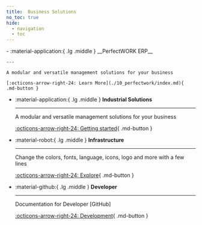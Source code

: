 ```yaml
---
title:  Business Solutions
no_toc: true
hide:
  - navigation
  - toc
---
```


<head>
    <script src="https://cdn.tailwindcss.com"></script>
</head>


<div class="grid cards" markdown>
-   :material-application:{ .lg .middle } __PerfectWORK ERP__

    ---

    A modular and versatile management solutions for your business

    [:octicons-arrow-right-24: Learn More](./10_perfectwork/index.md){ .md-button }
    
-   :material-application:{ .lg .middle } __Industrial Solutions__

    ---

    A modular and versatile management solutions for your business

    [:octicons-arrow-right-24: Getting started](./20_solutions/index.md){ .md-button }
    

-   :material-robot:{ .lg .middle } __Infrastructure__

    ---

    Change the colors, fonts, language, icons, logo and more with a few lines

    [:octicons-arrow-right-24: Explore](./30_infrastructure/index.md){ .md-button }

-   :material-github:{ .lg .middle } __Developer__

    ---

    Documentation for Developer [GitHub]

    [:octicons-arrow-right-24: Development](./50_developer/index.md){ .md-button }

</div>
